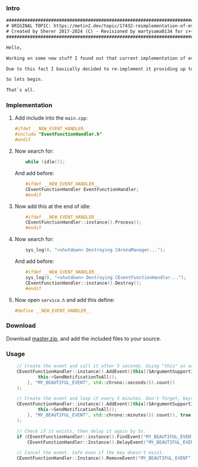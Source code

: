 
### Intro

```txt
#####################################################################################
# ORIGINAL TOPIC: https://metin2.dev/topic/17432-reimplementation-of-events/        #
# Created by Sherer 2017-2024 (C) - Revisioned by martysama0134 for c++20 support.  #
#####################################################################################

Hello,

Working on some new stuff I found out that current implementation of event looks a bit tricky.

Due to this fact I basically decided to re-implement it providing up to date tech.

So lets begin.

That`s all.
```


### Implementation
1) Add include into the `main.cpp`:
	```cpp
	#ifdef __NEW_EVENT_HANDLER__
	#include "EventFunctionHandler.h"
	#endif
	```

2) Now search for:
	```cpp
		while (idle());
	```

	And add before:
	```cpp
		#ifdef __NEW_EVENT_HANDLER__
		CEventFunctionHandler EventFunctionHandler;
		#endif
	```


3) Now add this at the end of idle:
	```cpp
		#ifdef __NEW_EVENT_HANDLER__
		CEventFunctionHandler::instance().Process();
		#endif
	```



4) Now search for:
	```cpp
		sys_log(0, "<shutdown> Destroying CArenaManager...");
	```

	And add before:
	```cpp
		#ifdef __NEW_EVENT_HANDLER__
		sys_log(0, "<shutdown> Destroying CEventFunctionHandler...");
		CEventFunctionHandler::instance().Destroy();
		#endif
	```


5) Now open `service.h` and add this define:
	```cpp
	#define __NEW_EVENT_HANDLER__
	```


### Download
Download [master.zip](../../archive/refs/heads/main.zip), and add the included files to your source.


### Usage

```cpp
	// Create the event and call it after 5 seconds. Using "this" as argument is safe only if it's a singleton, for CHARACTER or CItem, use their vid and find them inside the lambda.
	CEventFunctionHandler::instance().AddEvent([this](SArgumentSupportImpl*) {
			this->SendNotificationToAll();
		}, "MY_BEAUTIFUL_EVENT", std::chrono::seconds(5).count()
	);

	// Create the event and loop it every 5 minutes. Don't forget, keys already existing will be skipped, such as this one.
	CEventFunctionHandler::instance().AddEvent([this](SArgumentSupportImpl*) {
			this->SendNotificationToAll();
		}, "MY_BEAUTIFUL_EVENT", std::chrono::minutes(5).count(), true
	);

	// Check if it exists, then delay it again by 5s.
	if (CEventFunctionHandler::instance().FindEvent("MY_BEAUTIFUL_EVENT"))
		CEventFunctionHandler::Instance().DelayEvent("MY_BEAUTIFUL_EVENT", std::chrono::seconds(5).count());

	// Cancel the event. Safe even if the key doesn't exist.
	CEventFunctionHandler::Instance().RemoveEvent("MY_BEAUTIFUL_EVENT");
```
